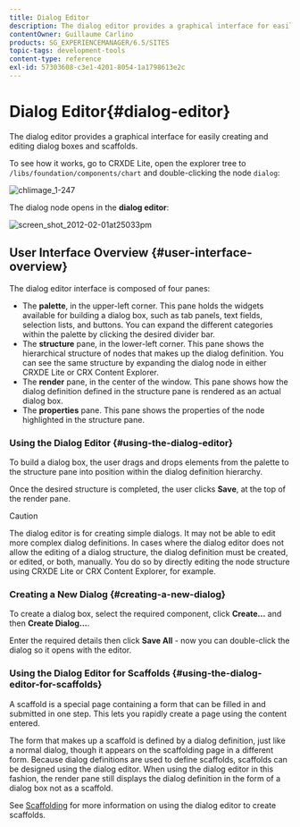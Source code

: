 ```yaml
---
title: Dialog Editor
description: The dialog editor provides a graphical interface for easily creating and editing dialog boxes and scaffolds.
contentOwner: Guillaume Carlino
products: SG_EXPERIENCEMANAGER/6.5/SITES
topic-tags: development-tools
content-type: reference
exl-id: 57303608-c3e1-4201-8054-1a1798613e2c
---
```

# Dialog Editor{#dialog-editor}

The dialog editor provides a graphical interface for easily creating and editing dialog boxes and scaffolds.

To see how it works, go to CRXDE Lite, open the explorer tree to `/libs/foundation/components/chart` and double-clicking the node `dialog`:

![chlimage_1-247](assets/chlimage_1-247.png)

The dialog node opens in the **dialog editor**:

![screen_shot_2012-02-01at25033pm](assets/screen_shot_2012-02-01at25033pm.png)

## User Interface Overview {#user-interface-overview}

The dialog editor interface is composed of four panes:

* The **palette**, in the upper-left corner. This pane holds the widgets available for building a dialog box, such as tab panels, text fields, selection lists, and buttons. You can expand the different categories within the palette by clicking the desired divider bar.
* The **structure** pane, in the lower-left corner. This pane shows the hierarchical structure of nodes that makes up the dialog definition. You can see the same structure by expanding the dialog node in either CRXDE Lite or CRX Content Explorer.
* The **render** pane, in the center of the window. This pane shows how the dialog definition defined in the structure pane is rendered as an actual dialog box.
* The **properties** pane. This pane shows the properties of the node highlighted in the structure pane.

### Using the Dialog Editor {#using-the-dialog-editor}

To build a dialog box, the user drags and drops elements from the palette to the structure pane into position within the dialog definition hierarchy.

Once the desired structure is completed, the user clicks **Save**, at the top of the render pane.

>[!CAUTION]
>
>The dialog editor is for creating simple dialogs. It may not be able to edit more complex dialog definitions. In cases where the dialog editor does not allow the editing of a dialog structure, the dialog definition must be created, or edited, or both, manually. You do so by directly editing the node structure using CRXDE Lite or CRX Content Explorer, for example.

### Creating a New Dialog {#creating-a-new-dialog}

To create a dialog box, select the required component, click **Create...** and then **Create Dialog...**.

Enter the required details then click **Save All** - now you can double-click the dialog so it opens with the editor.

### Using the Dialog Editor for Scaffolds {#using-the-dialog-editor-for-scaffolds}

A scaffold is a special page containing a form that can be filled in and submitted in one step. This lets you rapidly create a page using the content entered.

The form that makes up a scaffold is defined by a dialog definition, just like a normal dialog, though it appears on the scaffolding page in a different form. Because dialog definitions are used to define scaffolds, scaffolds can be designed using the dialog editor. When using the dialog editor in this fashion, the render pane still displays the dialog definition in the form of a dialog box not as a scaffold.

See [Scaffolding](/help/sites-authoring/scaffolding.md) for more information on using the dialog editor to create scaffolds.

